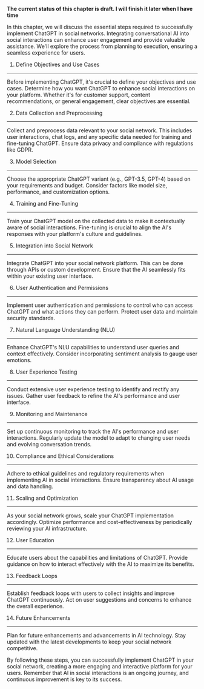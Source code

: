 **The current status of this chapter is draft. I will finish it later when I have time**

In this chapter, we will discuss the essential steps required to successfully implement ChatGPT in social networks. Integrating conversational AI into social interactions can enhance user engagement and provide valuable assistance. We'll explore the process from planning to execution, ensuring a seamless experience for users.

1. Define Objectives and Use Cases
----------------------------------

Before implementing ChatGPT, it's crucial to define your objectives and use cases. Determine how you want ChatGPT to enhance social interactions on your platform. Whether it's for customer support, content recommendations, or general engagement, clear objectives are essential.

2. Data Collection and Preprocessing
------------------------------------

Collect and preprocess data relevant to your social network. This includes user interactions, chat logs, and any specific data needed for training and fine-tuning ChatGPT. Ensure data privacy and compliance with regulations like GDPR.

3. Model Selection
------------------

Choose the appropriate ChatGPT variant (e.g., GPT-3.5, GPT-4) based on your requirements and budget. Consider factors like model size, performance, and customization options.

4. Training and Fine-Tuning
---------------------------

Train your ChatGPT model on the collected data to make it contextually aware of social interactions. Fine-tuning is crucial to align the AI's responses with your platform's culture and guidelines.

5. Integration into Social Network
----------------------------------

Integrate ChatGPT into your social network platform. This can be done through APIs or custom development. Ensure that the AI seamlessly fits within your existing user interface.

6. User Authentication and Permissions
--------------------------------------

Implement user authentication and permissions to control who can access ChatGPT and what actions they can perform. Protect user data and maintain security standards.

7. Natural Language Understanding (NLU)
---------------------------------------

Enhance ChatGPT's NLU capabilities to understand user queries and context effectively. Consider incorporating sentiment analysis to gauge user emotions.

8. User Experience Testing
--------------------------

Conduct extensive user experience testing to identify and rectify any issues. Gather user feedback to refine the AI's performance and user interface.

9. Monitoring and Maintenance
-----------------------------

Set up continuous monitoring to track the AI's performance and user interactions. Regularly update the model to adapt to changing user needs and evolving conversation trends.

10. Compliance and Ethical Considerations
-----------------------------------------

Adhere to ethical guidelines and regulatory requirements when implementing AI in social interactions. Ensure transparency about AI usage and data handling.

11. Scaling and Optimization
----------------------------

As your social network grows, scale your ChatGPT implementation accordingly. Optimize performance and cost-effectiveness by periodically reviewing your AI infrastructure.

12. User Education
------------------

Educate users about the capabilities and limitations of ChatGPT. Provide guidance on how to interact effectively with the AI to maximize its benefits.

13. Feedback Loops
------------------

Establish feedback loops with users to collect insights and improve ChatGPT continuously. Act on user suggestions and concerns to enhance the overall experience.

14. Future Enhancements
-----------------------

Plan for future enhancements and advancements in AI technology. Stay updated with the latest developments to keep your social network competitive.

By following these steps, you can successfully implement ChatGPT in your social network, creating a more engaging and interactive platform for your users. Remember that AI in social interactions is an ongoing journey, and continuous improvement is key to its success.
